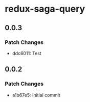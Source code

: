# redux-saga-query

## 0.0.3

### Patch Changes

- ddc6011: Test

## 0.0.2

### Patch Changes

- a1b67e5: Initial commit
